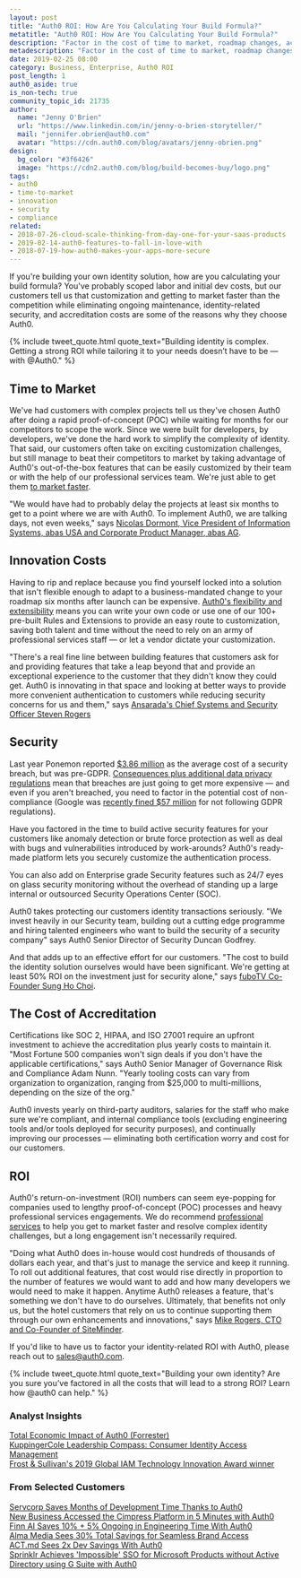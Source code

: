 ```yaml
---
layout: post
title: "Auth0 ROI: How Are You Calculating Your Build Formula?"
metatitle: "Auth0 ROI: How Are You Calculating Your Build Formula?"
description: "Factor in the cost of time to market, roadmap changes, accreditation, as well as security and customization ease"
metadescription: "Factor in the cost of time to market, roadmap changes, accreditation, as well as security and customization ease"
date: 2019-02-25 08:00
category: Business, Enterprise, Auth0 ROI
post_length: 1
auth0_aside: true
is_non-tech: true
community_topic_id: 21735
author:
  name: "Jenny O'Brien"
  url: "https://www.linkedin.com/in/jenny-o-brien-storyteller/"
  mail: "jennifer.obrien@auth0.com"
  avatar: "https://cdn.auth0.com/blog/avatars/jenny-obrien.png"
design:
  bg_color: "#3f6426"
  image: "https://cdn2.auth0.com/blog/build-becomes-buy/logo.png"
tags:
- auth0
- time-to-market
- innovation
- security
- compliance
related:
- 2018-07-26-cloud-scale-thinking-from-day-one-for-your-saas-products
- 2019-02-14-auth0-features-to-fall-in-love-with
- 2018-07-19-how-auth0-makes-your-apps-more-secure
---
```

If you're building your own identity solution, how are you calculating your build formula? You've probably scoped labor and initial dev costs, but our customers tell us that customization and getting to market faster than the competition while eliminating ongoing maintenance, identity-related security, and accreditation costs are some of the reasons why they choose Auth0.

{% include tweet_quote.html quote_text="Building identity is complex. Getting a strong ROI while tailoring it to your needs doesn’t have to be — with @Auth0." %}

## Time to Market

We've had customers with complex projects tell us they've chosen Auth0 after doing a rapid proof-of-concept (POC) while waiting for months for our competitors to scope the work. Since we were built for developers, by developers, we've done the hard work to simplify the complexity of identity. That said, our customers often take on exciting customization challenges, but still manage to beat their competitors to market by taking advantage of Auth0's out-of-the-box features that can be easily customized by their team or with the help of our professional services team. We're just able to get them [to market faster](https://auth0.com/overview/#time-to-market).

"We would have had to probably delay the projects at least six months to get to a point where we are with Auth0. To implement Auth0, we are talking days, not even weeks," says [Nicolas Dormont, Vice President of Information Systems, abas USA and Corporate Product Manager, abas AG](https://auth0.com/learn/abas-sees-1100-roi-launch-market-6-months-faster-auth0/).

## Innovation Costs

Having to rip and replace because you find yourself locked into a solution that isn't flexible enough to adapt to a business-mandated change to your roadmap six months after launch can be expensive. [Auth0's flexibility and extensibility](https://auth0.com/overview/#adaptability) means you can write your own code or use one of our 100+ pre-built Rules and Extensions to provide an easy route to customization, saving both talent and time without the need to rely on an army of professional services staff &mdash; or let a vendor dictate your customization.

"There's a real fine line between building features that customers ask for and providing features that take a leap beyond that and provide an exceptional experience to the customer that they didn't know they could get. Auth0 is innovating in that space and looking at better ways to provide more convenient authentication to customers while reducing security concerns for us and them," says [Ansarada's Chief Systems and Security Officer Steven Rogers](https://auth0.com/learn/ansarada/)

## Security

Last year Ponemon reported [$3.86 million](https://www.ibm.com/security/data-breach) as the average cost of a security breach, but was pre-GDPR. [Consequences plus additional data privacy regulations](https://auth0.com/blog/data-privacy-2019-the-lowdown/) mean that breaches are just going to get more expensive &mdash; and even if you aren't breached, you need to factor in the potential cost of non-compliance (Google was [recently fined $57 million](https://techcrunch.com/2019/01/21/french-data-protection-watchdog-fines-google-57-million-under-the-gdpr/) for not following GDPR regulations).

Have you factored in the time to build active security features for your customers like anomaly detection or brute force protection as well as deal with bugs and vulnerabilities introduced by work-arounds? Auth0's ready-made platform lets you securely customize the authentication process.

You can also add on Enterprise grade Security features such as 24/7 eyes on glass security monitoring without the overhead of standing up a large internal or outsourced Security Operations Center (SOC).

Auth0 takes protecting our customers identity transactions seriously. "We invest heavily in our Security team, building out a cutting edge programme and hiring talented engineers who want to build the security of a security company" says Auth0 Senior Director of Security Duncan Godfrey.

And that adds up to an effective effort for our customers. "The cost to build the identity solution ourselves would have been significant. We're getting at least 50% ROI on the investment just for security alone," says [fuboTV Co-Founder Sung Ho Choi](https://auth0.com/learn/sports-centric-streaming-service-fubotv-sees-50-roi-just-auth0s-security/).

## The Cost of Accreditation

Certifications like SOC 2, HIPAA, and ISO 27001 require an upfront investment to achieve the accreditation plus yearly costs to maintain it. "Most Fortune 500 companies won't sign deals if you don't have the applicable certifications," says Auth0 Senior Manager of Governance Risk and Compliance Adam Nunn. "Yearly tooling costs can vary from organization to organization, ranging from $25,000 to multi-millions, depending on the size of the org."

Auth0 invests yearly on third-party auditors, salaries for the staff who make sure we're compliant, and internal compliance tools (excluding engineering tools and/or tools deployed for security purposes), and continually improving our processes &mdash; eliminating both certification worry and cost for our customers.

## ROI

Auth0's return-on-investment (ROI) numbers can seem eye-popping for companies used to lengthy proof-of-concept (POC) processes and heavy professional services engagements. We do recommend [professional services](https://auth0.com/professional-services/) to help you get to market faster and resolve complex identity challenges, but a long engagement isn't necessarily required.

"Doing what Auth0 does in-house would cost hundreds of thousands of dollars each year, and that's just to manage the service and keep it running. To roll out additional features, that cost would rise directly in proportion to the number of features we would want to add and how many developers we would need to make it happen. Anytime Auth0 releases a feature, that's something we don't have to do ourselves. Ultimately, that benefits not only us, but the hotel customers that rely on us to continue supporting them through our own enhancements and innovations," says [Mike Rogers, CTO and Co-Founder of SiteMinder](https://auth0.com/learn/siteminder-enhances-experience-security-30000-hotels-auth0/).

If you'd like to have us to factor your identity-related ROI with Auth0, please reach out to sales@auth0.com.

{% include tweet_quote.html quote_text="Building your own identity? Are you sure you’ve factored in all the costs that will lead to a strong ROI? Learn how @auth0 can help." %}

### Analyst Insights

[Total Economic Impact of Auth0 (Forrester)](https://auth0.com/forrester-total-economic-impact/)<br/>
[KuppingerCole Leadership Compass: Consumer Identity Access Management](https://auth0.com/resources/whitepapers/leadership-compass-for-ciam)<br/>
[Frost & Sullivan's 2019 Global IAM Technology Innovation Award winner](https://auth0.com/resources/whitepapers/frost-sullivan-global-iam-technology-award)

### From Selected Customers

[Servcorp Saves Months of Development Time Thanks to Auth0](https://auth0.com/learn/servcorp-saves-months-development-time-thanks-auth0/)<br/>
[New Business Accessed the Cimpress Platform in 5 Minutes with Auth0](https://auth0.com/learn/new-business-accessed-cimpress-platform-5-minutes-auth0/)<br/>
[Finn AI Saves 10% + 5% Ongoing in Engineering Time With Auth0](https://auth0.com/learn/finn-ai-saves-10-5-ongoing-engineering-time-auth0/)<br/>
[Alma Media Sees 30% Total Savings for Seamless Brand Access](https://auth0.com/learn/alma-media-sees-30-total-savings-seamless-brand-access/)<br/>
[ACT.md Sees 2x Dev Savings With Auth0](https://auth0.com/learn/act-md-sees-2x-dev-savings-auth0/)<br/>
[Sprinklr Achieves 'Impossible' SSO for Microsoft Products without Active Directory using G Suite with Auth0](https://auth0.com/learn/sprinklr-achieves-impossible-sso-with-auth0/)

